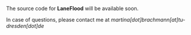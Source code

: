 The source code for **LaneFlood** will be available soon.

In case of questions, please contact me at *martina[dot]brachmann[at]tu-dresden[dot]de*